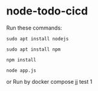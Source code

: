 # node-todo-cicd

Run these commands:


`sudo apt install nodejs`


`sudo apt install npm`


`npm install`

`node app.js`

or Run by docker compose
jj
test 1


